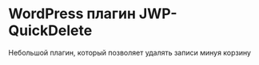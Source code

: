 # WordPress плагин JWP-QuickDelete
Небольшой плагин, который позволяет удалять записи минуя корзину
